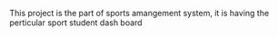 This project is the part of sports amangement system, it is having the perticular sport student dash board
